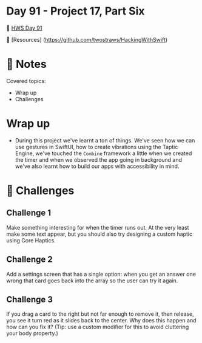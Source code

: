 # Day 91 - Project 17, Part Six

🔗 [HWS Day 91](https://www.hackingwithswift.com/100/swiftui/90)

🔗 [Resources] (https://github.com/twostraws/HackingWithSwift)


# 📝 Notes

Covered topics:

- Wrap up
- Challenges

# Wrap up

- During this project we've learnt a ton of things. We've seen how we can use gestures in SwiftUI, how to create vibrations using the Taptic Engine, we've touched the `Combine` framework a little when we created the timer and when we observed the app going in background and we've also learnt how to build our apps with accessibility in mind.

# 🎯 Challenges

## Challenge 1

>
Make something interesting for when the timer runs out. At the very least make some text appear, but you should also try designing a custom haptic using Core Haptics.

## Challenge 2

>
Add a settings screen that has a single option: when you get an answer one wrong that card goes back into the array so the user can try it again.

## Challenge 3

>
If you drag a card to the right but not far enough to remove it, then release, you see it turn red as it slides back to the center. Why does this happen and how can you fix it? (Tip: use a custom modifier for this to avoid cluttering your body property.)